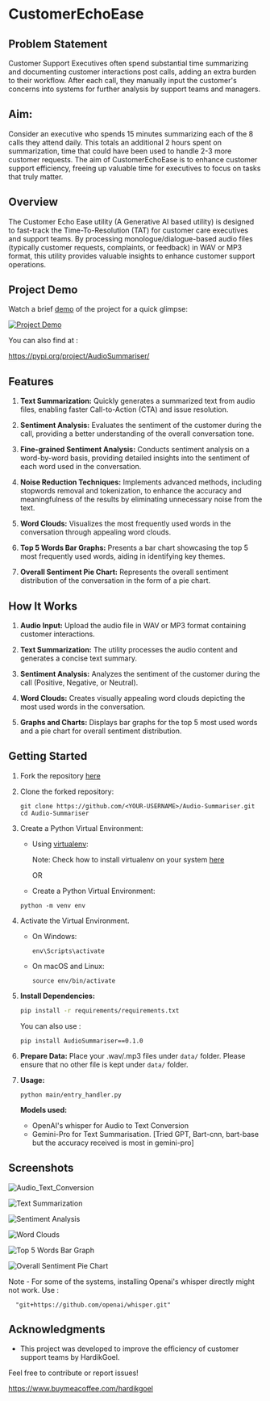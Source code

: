 # CustomerEchoEase

## Problem Statement

Customer Support Executives often spend substantial time summarizing and documenting customer interactions post calls, adding an extra burden to their workflow. After each call, they manually input the customer's concerns into systems for further analysis by support teams and managers.

## Aim:
Consider an executive who spends 15 minutes summarizing each of the 8 calls they attend daily. This totals an additional 2 hours spent on summarization, time that could have been used to handle 2-3 more customer requests. The aim of CustomerEchoEase is to enhance customer support efficiency, freeing up valuable time for executives to focus on tasks that truly matter.


## Overview

The Customer Echo Ease utility (A Generative AI based utility) is designed to fast-track the Time-To-Resolution (TAT) for customer care executives and support teams. By processing monologue/dialogue-based audio files (typically customer requests, complaints, or feedback) in WAV or MP3 format, this utility provides valuable insights to enhance customer support operations.

## Project Demo

Watch a brief [demo](http://www.youtube.com/watch?v=3sXMmNe41uk) of the project for a quick glimpse:

[![Project Demo](http://img.youtube.com/vi/3sXMmNe41uk/0.jpg)](http://www.youtube.com/watch?v=3sXMmNe41uk)

You can also find at : 

https://pypi.org/project/AudioSummariser/

## Features

1. **Text Summarization:** Quickly generates a summarized text from audio files, enabling faster Call-to-Action (CTA) and issue resolution.

2. **Sentiment Analysis:** Evaluates the sentiment of the customer during the call, providing a better understanding of the overall conversation tone.

3. **Fine-grained Sentiment Analysis:** Conducts sentiment analysis on a word-by-word basis, providing detailed insights into the sentiment of each word used in the conversation.

4. **Noise Reduction Techniques:** Implements advanced methods, including stopwords removal and tokenization, to enhance the accuracy and meaningfulness of the results by eliminating unnecessary noise from the text.

5. **Word Clouds:** Visualizes the most frequently used words in the conversation through appealing word clouds.

6. **Top 5 Words Bar Graphs:** Presents a bar chart showcasing the top 5 most frequently used words, aiding in identifying key themes.

7. **Overall Sentiment Pie Chart:** Represents the overall sentiment distribution of the conversation in the form of a pie chart.


## How It Works

1. **Audio Input:** Upload the audio file in WAV or MP3 format containing customer interactions.

2. **Text Summarization:** The utility processes the audio content and generates a concise text summary.

3. **Sentiment Analysis:** Analyzes the sentiment of the customer during the call (Positive, Negative, or Neutral).
 
4. **Word Clouds:** Creates visually appealing word clouds depicting the most used words in the conversation.

5. **Graphs and Charts:** Displays bar graphs for the top 5 most used words and a pie chart for overall sentiment distribution.


## Getting Started

1. Fork the repository [here](https://github.com/hardik-goel/Audio-Summariser/fork)


2. Clone the forked repository:
   ```
   git clone https://github.com/<YOUR-USERNAME>/Audio-Summariser.git
   cd Audio-Summariser
   ```
   
3. Create a Python Virtual Environment:
   

   - Using [virtualenv](https://learnpython.com/blog/how-to-use-virtualenv-python/):
     
      Note: Check how to install virtualenv on your system [here](https://learnpython.com/blog/how-to-use-virtualenv-python/)

      OR

   - Create a Python Virtual Environment:
   ```
   python -m venv env
   ```
4. Activate the Virtual Environment.

   - On Windows:
      ```
     env\Scripts\activate
     ```
   - On macOS and Linux:
     ```
     source env/bin/activate
     ```
   
5. **Install Dependencies:**
    ```bash
    pip install -r requirements/requirements.txt
    ```
   You can also use :

   ```
   pip install AudioSummariser==0.1.0
   ```
   
6. **Prepare Data:**
    Place your .wav/.mp3 files under `data/` folder.
    Please ensure that no other file is kept under `data/` folder.
   

7. **Usage:**
    ```
    python main/entry_handler.py
    ```
   
    **Models used:**
   
    - OpenAI's whisper for Audio to Text Conversion
    - Gemini-Pro for Text Summarisation.
      [Tried GPT, Bart-cnn, bart-base but the accuracy received is most in gemini-pro]


## Screenshots

![Audio_Text_Conversion](docs/images/aud_text_conversion.png)

![Text Summarization](docs/images/text_summarization.png)

![Sentiment Analysis](docs/images/sentiment_analysis.png)

![Word Clouds](docs/images/word_clouds.png)

![Top 5 Words Bar Graph](docs/images/top_words_bar_graph.png)

![Overall Sentiment Pie Chart](docs/images/sentiment_pie_chart.png)

Note - For some of the systems, installing Openai's whisper directly might not work.
Use :        

      "git+https://github.com/openai/whisper.git"

## Acknowledgments

- This project was developed to improve the efficiency of customer support teams by HardikGoel.

Feel free to contribute or report issues!

https://www.buymeacoffee.com/hardikgoel